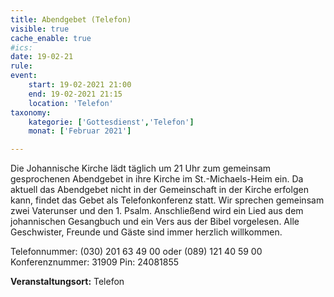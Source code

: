```yaml
---
title: Abendgebet (Telefon)
visible: true
cache_enable: true
#ics: 
date: 19-02-21
rule: 
event:
	start: 19-02-2021 21:00
	end: 19-02-2021 21:15
	location: 'Telefon'
taxonomy:
	kategorie: ['Gottesdienst','Telefon']
	monat: ['Februar 2021']

---
```

Die Johannische Kirche lädt täglich um 21 Uhr zum gemeinsam gesprochenen Abendgebet in ihre Kirche im St.-Michaels-Heim ein. Da aktuell das Abendgebet nicht in der Gemeinschaft in der Kirche erfolgen kann, findet das Gebet als Telefonkonferenz statt. Wir sprechen gemeinsam zwei Vaterunser und den 1. Psalm. Anschließend wird ein Lied aus dem johannischen Gesangbuch und ein Vers aus der Bibel vorgelesen. Alle Geschwister, Freunde und Gäste sind immer herzlich willkommen.

Telefonnummer: (030) 201 63 49 00 oder (089) 121 40 59 00
Konferenznummer: 31909
Pin: 24081855



**Veranstaltungsort:** Telefon

